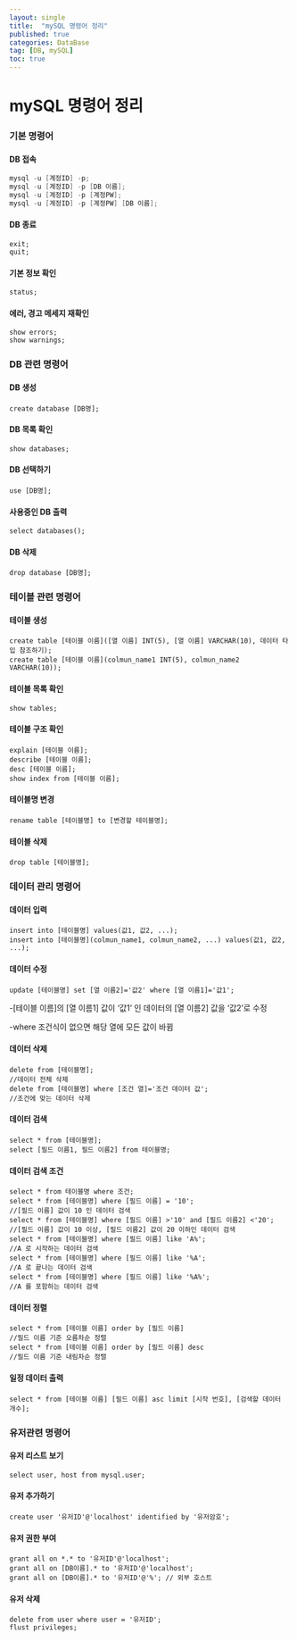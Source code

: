 ```yaml
---
layout: single
title:  "mySQL 명령어 정리"
published: true
categories: DataBase
tag: [DB, mySQL]
toc: true
---
```


# mySQL 명령어 정리

### 기본 명령어

#### DB 접속

```java
mysql -u [계정ID] -p;
mysql -u [계정ID] -p [DB 이름];
mysql -u [계정ID] -p [계정PW];
mysql -u [계정ID] -p [계정PW] [DB 이름];
```

#### DB 종료

```mysql
exit;
quit;
```

#### 기본 정보 확인

```mysql
status;
```

#### 에러, 경고 메세지 재확인

```mysql
show errors;
show warnings;
```



### DB 관련 명령어

 #### DB 생성

```mysql
create database [DB명];
```

#### DB 목록 확인

```mysql
show databases;
```

#### DB 선택하기

```mysql
use [DB명];
```

#### 사용중인 DB 출력

```mysql
select databases();
```

#### DB 삭제

```mysql
drop database [DB명];
```



### 테이블 관련 명령어

#### 테이블 생성

```mysql
create table [테이블 이름]([열 이름] INT(5), [열 이름] VARCHAR(10), 데이터 타입 참조하기);
create table [테이블 이름](colmun_name1 INT(5), colmun_name2  VARCHAR(10));
```

#### 테이블 목록 확인

```mysql
show tables;
```

#### 테이블 구조 확인

```mysql
explain [테이블 이름];
describe [테이블 이름];
desc [테이블 이름];
show index from [테이블 이름];
```

#### 테이블명 변경

```mysql
rename table [테이블명] to [변경할 테이블명];
```

#### 테이블 삭제

```mysql
drop table [테이블명];
```



### 데이터 관리 명령어

#### 데이터 입력

```mysql
insert into [테이블명] values(값1, 값2, ...);
insert into [테이블명](colmun_name1, colmun_name2, ...) values(값1, 값2, ...);
```

#### 데이터 수정

```mysql
update [테이블명] set [열 이름2]='값2' where [열 이름1]='값1';
```

-[테이블 이름]의 [열 이름1] 값이 ‘값1’ 인 데이터의 [열 이름2] 값을 ‘값2’로 수정

-where 조건식이 없으면 해당 열에 모든 값이 바뀜

#### 데이터 삭제

```mysql
delete from [테이블명];
//데이터 전체 삭제
delete from [테이블명] where [조건 열]='조건 데이터 값';
//조건에 맞는 데이터 삭제
```

#### 데이터 검색

```mysql
select * from [테이블명];
select [필드 이름1, 필드 이름2] from 테이블명;
```

#### 데이터 검색 조건

```mysql
select * from 테이블명 where 조건;
select * from [테이블명] where [필드 이름] = '10';
//[필드 이름] 값이 10 인 데이터 검색
select * from [테이블명] where [필드 이름] >'10' and [필드 이름2] <'20';
//[필드 이름] 값이 10 이상, [필드 이름2] 값이 20 이하인 데이터 검색
select * from [테이블명] where [필드 이름] like 'A%';
//A 로 시작하는 데이터 검색
select * from [테이블명] where [필드 이름] like '%A';
//A 로 끝나는 데이터 검색
select * from [테이블명] where [필드 이름] like '%A%';
//A 를 포함하는 데이터 검색
```

#### 데이터 정렬

```mysql
select * from [테이블 이름] order by [필드 이름]
//필드 이름 기준 오름차순 정렬
select * from [테이블 이름] order by [필드 이름] desc
//필드 이름 기준 내림차순 정렬
```

#### 일정 데이터 출력

```mysql
select * from [테이블 이름] [필드 이름] asc limit [시작 번호], [검색할 데이터 개수];
```



### 유저관련 명령어

#### 유저 리스트 보기

```mysql
select user, host from mysql.user;
```

#### 유저 추가하기

```mysql
create user '유저ID'@'localhost' identified by '유저암호';
```

#### 유저 권한 부여

```mysql
grant all on *.* to '유저ID'@'localhost';
grant all on [DB이름].* to '유저ID'@'localhost';
grant all on [DB이름].* to '유저ID'@'%'; // 외부 호스트
```

#### 유저 삭제

```mysql
delete from user where user = '유저ID';
flust privileges;
```
